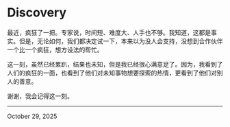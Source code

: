 # Discovery

最近，疯狂了一把。专家说，时间短、难度大、人手也不够。我知道，这都是事实。但是，无论如何，我们都决定试一下，本来以为没人会支持，没想到合作伙伴一个比一个疯狂，想方设法的帮忙。

这一刻，虽然已经累趴，结果也未知，但是我已经很心满意足了。因为，我看到了人们的疯狂的一面，也看到了他们对未知事物想要探索的热情，更看到了他们对别人的善意。

谢谢，我会记得这一刻。

---

October 29, 2025